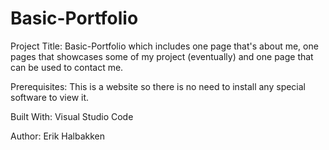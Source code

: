 # Basic-Portfolio

Project Title:
Basic-Portfolio which includes one page that's about me, one pages that showcases some of my project (eventually) and one page that can be used to contact me. 

Prerequisites:
This is a website so there is no need to install any special software to view it.

Built With:
Visual Studio Code

Author:
Erik Halbakken


